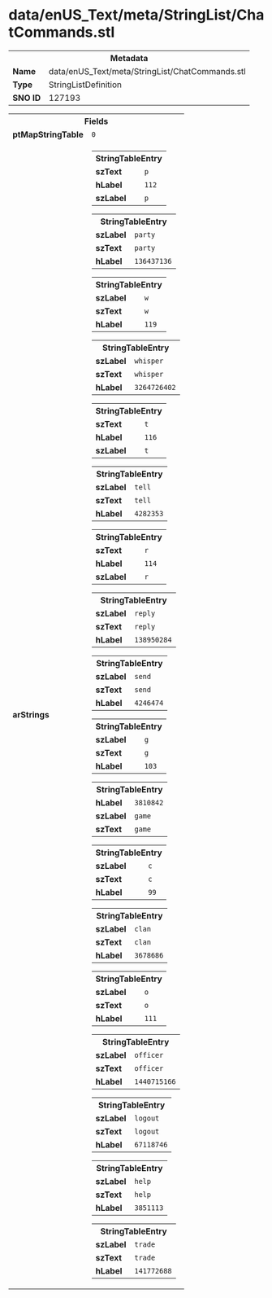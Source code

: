 <h1>data/enUS_Text/meta/StringList/ChatCommands.stl</h1><table><tr><th colspan="100%">Metadata</th></tr><tr><td><b>Name</b></td><td>data/enUS_Text/meta/StringList/ChatCommands.stl</td></tr><tr><td><b>Type</b></td><td>StringListDefinition</td></tr><tr><td><b>SNO ID</b></td><td>127193</td></tr></table>

<table><tr><th colspan="100%">Fields</th></tr><tr><td><b>ptMapStringTable</b></td><td><code>0</code></td></tr><tr><td><b>arStrings</b></td><td><table><tr><th colspan="100%">StringTableEntry</th></tr><tr><td><b>szText</b></td><td><code>p</code></td></tr><tr><td><b>hLabel</b></td><td><code>112</code></td></tr><tr><td><b>szLabel</b></td><td><code>p</code></td></tr></table>


<table><tr><th colspan="100%">StringTableEntry</th></tr><tr><td><b>szLabel</b></td><td><code>party</code></td></tr><tr><td><b>szText</b></td><td><code>party</code></td></tr><tr><td><b>hLabel</b></td><td><code>136437136</code></td></tr></table>


<table><tr><th colspan="100%">StringTableEntry</th></tr><tr><td><b>szLabel</b></td><td><code>w</code></td></tr><tr><td><b>szText</b></td><td><code>w</code></td></tr><tr><td><b>hLabel</b></td><td><code>119</code></td></tr></table>


<table><tr><th colspan="100%">StringTableEntry</th></tr><tr><td><b>szLabel</b></td><td><code>whisper</code></td></tr><tr><td><b>szText</b></td><td><code>whisper</code></td></tr><tr><td><b>hLabel</b></td><td><code>3264726402</code></td></tr></table>


<table><tr><th colspan="100%">StringTableEntry</th></tr><tr><td><b>szText</b></td><td><code>t</code></td></tr><tr><td><b>hLabel</b></td><td><code>116</code></td></tr><tr><td><b>szLabel</b></td><td><code>t</code></td></tr></table>


<table><tr><th colspan="100%">StringTableEntry</th></tr><tr><td><b>szLabel</b></td><td><code>tell</code></td></tr><tr><td><b>szText</b></td><td><code>tell</code></td></tr><tr><td><b>hLabel</b></td><td><code>4282353</code></td></tr></table>


<table><tr><th colspan="100%">StringTableEntry</th></tr><tr><td><b>szText</b></td><td><code>r</code></td></tr><tr><td><b>hLabel</b></td><td><code>114</code></td></tr><tr><td><b>szLabel</b></td><td><code>r</code></td></tr></table>


<table><tr><th colspan="100%">StringTableEntry</th></tr><tr><td><b>szLabel</b></td><td><code>reply</code></td></tr><tr><td><b>szText</b></td><td><code>reply</code></td></tr><tr><td><b>hLabel</b></td><td><code>138950284</code></td></tr></table>


<table><tr><th colspan="100%">StringTableEntry</th></tr><tr><td><b>szLabel</b></td><td><code>send</code></td></tr><tr><td><b>szText</b></td><td><code>send</code></td></tr><tr><td><b>hLabel</b></td><td><code>4246474</code></td></tr></table>


<table><tr><th colspan="100%">StringTableEntry</th></tr><tr><td><b>szLabel</b></td><td><code>g</code></td></tr><tr><td><b>szText</b></td><td><code>g</code></td></tr><tr><td><b>hLabel</b></td><td><code>103</code></td></tr></table>


<table><tr><th colspan="100%">StringTableEntry</th></tr><tr><td><b>hLabel</b></td><td><code>3810842</code></td></tr><tr><td><b>szLabel</b></td><td><code>game</code></td></tr><tr><td><b>szText</b></td><td><code>game</code></td></tr></table>


<table><tr><th colspan="100%">StringTableEntry</th></tr><tr><td><b>szLabel</b></td><td><code>c</code></td></tr><tr><td><b>szText</b></td><td><code>c</code></td></tr><tr><td><b>hLabel</b></td><td><code>99</code></td></tr></table>


<table><tr><th colspan="100%">StringTableEntry</th></tr><tr><td><b>szLabel</b></td><td><code>clan</code></td></tr><tr><td><b>szText</b></td><td><code>clan</code></td></tr><tr><td><b>hLabel</b></td><td><code>3678686</code></td></tr></table>


<table><tr><th colspan="100%">StringTableEntry</th></tr><tr><td><b>szLabel</b></td><td><code>o</code></td></tr><tr><td><b>szText</b></td><td><code>o</code></td></tr><tr><td><b>hLabel</b></td><td><code>111</code></td></tr></table>


<table><tr><th colspan="100%">StringTableEntry</th></tr><tr><td><b>szLabel</b></td><td><code>officer</code></td></tr><tr><td><b>szText</b></td><td><code>officer</code></td></tr><tr><td><b>hLabel</b></td><td><code>1440715166</code></td></tr></table>


<table><tr><th colspan="100%">StringTableEntry</th></tr><tr><td><b>szLabel</b></td><td><code>logout</code></td></tr><tr><td><b>szText</b></td><td><code>logout</code></td></tr><tr><td><b>hLabel</b></td><td><code>67118746</code></td></tr></table>


<table><tr><th colspan="100%">StringTableEntry</th></tr><tr><td><b>szLabel</b></td><td><code>help</code></td></tr><tr><td><b>szText</b></td><td><code>help</code></td></tr><tr><td><b>hLabel</b></td><td><code>3851113</code></td></tr></table>


<table><tr><th colspan="100%">StringTableEntry</th></tr><tr><td><b>szLabel</b></td><td><code>trade</code></td></tr><tr><td><b>szText</b></td><td><code>trade</code></td></tr><tr><td><b>hLabel</b></td><td><code>141772688</code></td></tr></table>


</td></tr></table>

